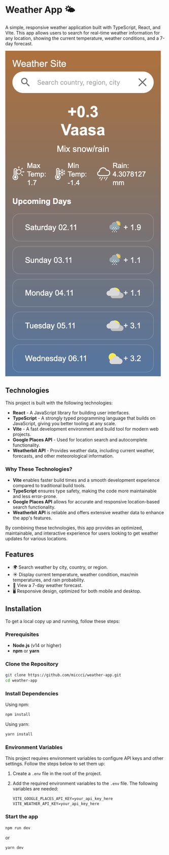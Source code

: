# Weather App 🌤️

A simple, responsive weather application built with TypeScript, React, and Vite. This app allows users to search for real-time weather information for any location, showing the current temperature, weather conditions, and a 7-day forecast.

![Screenshot](public/app_screenshot.png)

## Technologies

This project is built with the following technologies:

- **React** - A JavaScript library for building user interfaces.
- **TypeScript** - A strongly typed programming language that builds on JavaScript, giving you better tooling at any scale.
- **Vite** - A fast development environment and build tool for modern web projects.
- **Google Places API** - Used for location search and autocomplete functionality.
- **Weatherbit API** - Provides weather data, including current weather, forecasts, and other meteorological information.

### Why These Technologies?

- **Vite** enables faster build times and a smooth development experience compared to traditional build tools.
- **TypeScript** ensures type safety, making the code more maintainable and less error-prone.
- **Google Places API** allows for accurate and responsive location-based search functionality.
- **Weatherbit API** is reliable and offers extensive weather data to enhance the app's features.

By combining these technologies, this app provides an optimized, maintainable, and interactive experience for users looking to get weather updates for various locations.


## Features

- 🌍 Search weather by city, country, or region.
- ☀️ Display current temperature, weather condition, max/min temperatures, and rain probability.
- 📅 View a 7-day weather forecast.
- 🖥️ Responsive design, optimized for both mobile and desktop.

## Installation

To get a local copy up and running, follow these steps:

### Prerequisites

- **Node.js** (v14 or higher)
- **npm** or **yarn**

### Clone the Repository


```bash
git clone https://github.com/miccci/weather-app.git
cd weather-app
```

### Install Dependencies

Using npm:
```bash
npm install
```

Using yarn:
```bash
yarn install
```

### Environment Variables

This project requires environment variables to configure API keys and other settings. Follow the steps below to set them up:

1. Create a `.env` file in the root of the project.
2. Add the required environment variables to the `.env` file. The following variables are needed:

   ```plaintext
   VITE_GOOGLE_PLACES_API_KEY=your_api_key_here
   VITE_WEATHER_API_KEY=your_api_key_here

### Start the app

```bash
npm run dev
```
or

```bash
yarn dev
```
